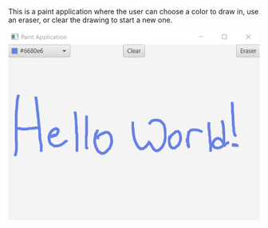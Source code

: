 This is a paint application where the user can choose a 
color to draw in, use an eraser, or clear the drawing to
start a new one.

![drawing](HelloWorld.png)